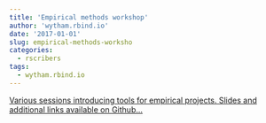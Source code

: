 ```yaml
---
title: 'Empirical methods workshop'
author: 'wytham.rbind.io'
date: '2017-01-01'
slug: empirical-methods-worksho
categories:
  - rscribers
tags:
  - wytham.rbind.io
---
```


[Various sessions introducing tools for empirical projects. Slides and additional links available on Github...<click to read more>](https://wytham.rbind.io/talk/osu_methods_workshop/)

